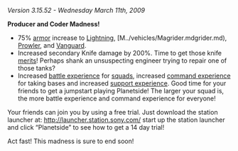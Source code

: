 _Version 3.15.52 - Wednesday March 11th, 2009_

<b>Producer and Coder Madness!</b>

- 75% [armor](../terminology/Vehicle_Armor.md) increase to
  [Lightning](../vehicles/Lightning.md), [M../vehicles/Magrider.mdgrider.md),
  [Prowler](../vehicles/Prowler.md), and [Vanguard](../vehicles/Vanguard.md).
- Increased secondary Knife damage by 200%. Time to get those knife
  [merits](../merits/Merit_Commendations.md)! Perhaps shank an unsuspecting
  engineer trying to repair one of those tanks?
- Increased [battle experience](../terminology/Battle_Experience_Points.md) for [squads](../terminology/Squad.md), increased
  [command experience](../terminology/Command_Experience_Points.md) for taking
  bases and increased
  [support experience](../terminology/Support_Experience_Points.md). Good time
  for your friends to get a jumpstart playing Planetside! The larger your squad
  is, the more battle experience and command experience for everyone!

Your friends can join you by using a free trial. Just download the station
launcher at: http://launcher.station.sony.com/ start up the station launcher
and click “Planetside” to see how to get a 14 day trial!

Act fast! This madness is sure to end soon!

<!--[category:patches](category:patches.md)-->

